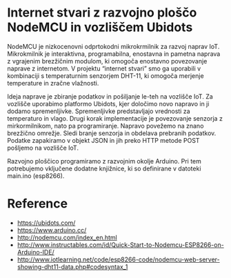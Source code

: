 # Internet stvari z razvojno ploščo NodeMCU in vozliščem Ubidots
NodeMCU je nizkocenovni odprtokodni mikrokrmilnik za razvoj naprav IoT. Mikrokmilnik je interaktivna, programabilna, enostavna in pametna naprava z vgrajenim brezžičnim modulom, ki omogoča enostavno povezovanje naprave z internetom. V projektu “internet stvari” smo ga uporabili v kombinaciji s temperaturnim senzorjem DHT-11, ki omogoča merjenje temperature in zračne vlažnosti.
 
Ideja naprave je zbiranje podatkov in pošiljanje le-teh na vozlišče IoT. Za vozlišče uporabimo platformo Ubidots, kjer določimo novo napravo in ji dodamo spremenljivke. Spremenljivke predstavljajo vrednosti za temperaturo in vlago. Drugi korak implementacije je povezovanje senzorja z mirkormilnikom, nato pa programiranje. Napravo povežemo na znano brezžično omrežje. Sledi branje senzorja in obdelava prebranih podatkov. Podatke zapakiramo v objekt JSON in jih preko HTTP metode POST pošljemo na vozlišče IoT.

Razvojno ploščico programiramo z razvojnim okolje Arduino. Pri tem potrebujemo vključene dodatne knjižnice, ki so definirane v datoteki main.ino (esp8266).


# Reference
* https://ubidots.com/
* https://www.arduino.cc/
* http://nodemcu.com/index_en.html
* http://www.instructables.com/id/Quick-Start-to-Nodemcu-ESP8266-on-Arduino-IDE/
* http://www.iotlearning.net/code/esp8266-code/nodemcu-web-server-showing-dht11-data.php#codesyntax_1
